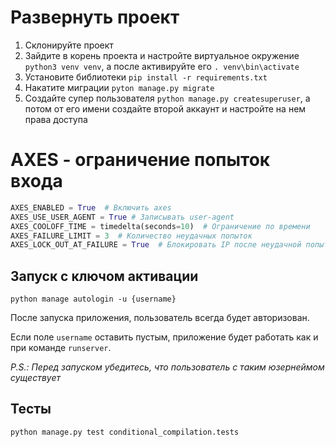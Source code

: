 <h1>Развернуть проект</h1>

1. Склонируйте проект 
2. Зайдите в корень проекта и настройте виртуальное окружение `python3 venv venv`, а после активируйте его `. venv\bin\activate`
3. Установите библиотеки `pip install -r requirements.txt`
4. Накатите миграции `pyton manage.py migrate`
5. Создайте супер пользователя `python manage.py createsuperuser`, а потом от его имени создайте второй аккаунт и настройте на нем права доступа

<h1>AXES - ограничение попыток входа</h1>

```python
AXES_ENABLED = True  # Включить axes
AXES_USE_USER_AGENT = True # Записывать user-agent
AXES_COOLOFF_TIME = timedelta(seconds=10)  # Ограничение по времени
AXES_FAILURE_LIMIT = 3  # Количество неудачных попыток
AXES_LOCK_OUT_AT_FAILURE = True  # Блокировать IP после неудачной попытки входа
```


<h2>Запуск с ключом активации</h2>

`python manage autologin -u {username}`

После запуска приложения, пользователь всегда будет авторизован.

Если поле `username` оставить пустым, приложение будет работать как и при команде `runserver`.

<i>P.S.: Перед запуском убедитесь, что пользователь с таким юзернеймом существует</i>

<h2>Тесты</h2>

`python manage.py test conditional_сompilation.tests`
